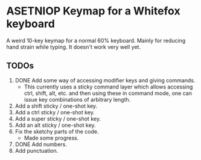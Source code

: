 # ASETNIOP Keymap for a Whitefox keyboard #

A weird 10-key keymap for a normal 60% keyboard. Mainly for reducing hand strain
while typing. It doesn't work very well yet.

## TODOs ##

1. DONE Add some way of accessing modifier keys and giving commands.
	* This currently uses a sticky command layer which allows accessing ctrl,
      shift, alt, etc. and then using these in command mode, one can issue key
      combinations of arbitrary length.
2. Add a shift sticky / one-shot key.
3. Add a ctrl sticky / one-shot key.
4. Add a super sticky / one-shot key.
5. Add an alt sticky / one-shot key.
6. Fix the sketchy parts of the code.
	* Made some progress.
7. DONE Add numbers.
8. Add punctuation.
